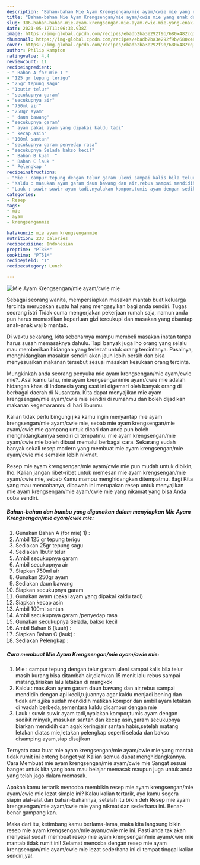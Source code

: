 ```yaml
---
description: "Bahan-bahan Mie Ayam Krengsengan/mie ayam/cwie mie yang enak dan Mudah Dibuat"
title: "Bahan-bahan Mie Ayam Krengsengan/mie ayam/cwie mie yang enak dan Mudah Dibuat"
slug: 306-bahan-bahan-mie-ayam-krengsengan-mie-ayam-cwie-mie-yang-enak-dan-mudah-dibuat
date: 2021-05-12T11:06:33.938Z
image: https://img-global.cpcdn.com/recipes/ebadb2ba3e292f9b/680x482cq70/mie-ayam-krengsenganmie-ayamcwie-mie-foto-resep-utama.jpg
thumbnail: https://img-global.cpcdn.com/recipes/ebadb2ba3e292f9b/680x482cq70/mie-ayam-krengsenganmie-ayamcwie-mie-foto-resep-utama.jpg
cover: https://img-global.cpcdn.com/recipes/ebadb2ba3e292f9b/680x482cq70/mie-ayam-krengsenganmie-ayamcwie-mie-foto-resep-utama.jpg
author: Philip Hampton
ratingvalue: 4.4
reviewcount: 11
recipeingredient:
- " Bahan A for mie 1 "
- "125 gr tepung terigu"
- "25gr tepung sagu"
- "1butir telur"
- "secukupnya garam"
- "secukupnya air"
- "750ml air"
- "250gr ayam"
- " daun bawang"
- "secukupnya garam"
- " ayam pakai ayam yang dipakai kaldu tadi"
- " kecap asin"
- "100ml santan"
- "secukupnya garam penyedap rasa"
- "secukupnya Selada bakso kecil"
- " Bahan B kuah  "
- " Bahan C lauk "
- " Pelengkap "
recipeinstructions:
- "Mie : campur tepung dengan telur garam uleni sampai kalis bila telur masih kurang bisa ditambah air,diamkan 15 menit lalu rebus sampai matang,tiriskan lalu letakan di mangkok"
- "Kaldu : masukan ayam garam daun bawang dan air,rebus sampai mendidih dengan api kecil,tujuannya agar kaldu menjadi bening dan tidak amis,jika sudah mendidih matikan kompor dan ambil ayam letakan di wadah berbeda,sementara kaldu dicampur dengan mie"
- "Lauk : suwir suwir ayam tadi,nyalakan kompor,tumis ayam dengan sedikit minyak, masukan santan dan kecap asin,garam secukupnya biarkan mendidih dan agak kering/air santan habis,setelah matang letakan diatas mie,letakan pelengkap seperti selada dan bakso disamping ayam,siap disajikan"
categories:
- Resep
tags:
- mie
- ayam
- krengsenganmie

katakunci: mie ayam krengsenganmie 
nutrition: 233 calories
recipecuisine: Indonesian
preptime: "PT35M"
cooktime: "PT51M"
recipeyield: "1"
recipecategory: Lunch

---
```



![Mie Ayam Krengsengan/mie ayam/cwie mie](https://img-global.cpcdn.com/recipes/ebadb2ba3e292f9b/680x482cq70/mie-ayam-krengsenganmie-ayamcwie-mie-foto-resep-utama.jpg)

Sebagai seorang wanita, mempersiapkan masakan mantab buat keluarga tercinta merupakan suatu hal yang mengasyikan bagi anda sendiri. Tugas seorang istri Tidak cuma mengerjakan pekerjaan rumah saja, namun anda pun harus memastikan keperluan gizi tercukupi dan masakan yang disantap anak-anak wajib mantab.

Di waktu  sekarang, kita sebenarnya mampu membeli masakan instan tanpa harus susah memasaknya dahulu. Tapi banyak juga lho orang yang selalu mau memberikan hidangan yang terlezat untuk orang tercintanya. Pasalnya, menghidangkan masakan sendiri akan jauh lebih bersih dan bisa menyesuaikan makanan tersebut sesuai masakan kesukaan orang tercinta. 



Mungkinkah anda seorang penyuka mie ayam krengsengan/mie ayam/cwie mie?. Asal kamu tahu, mie ayam krengsengan/mie ayam/cwie mie adalah hidangan khas di Indonesia yang saat ini digemari oleh banyak orang di berbagai daerah di Nusantara. Kita dapat menyajikan mie ayam krengsengan/mie ayam/cwie mie sendiri di rumahmu dan boleh dijadikan makanan kegemaranmu di hari liburmu.

Kalian tidak perlu bingung jika kamu ingin menyantap mie ayam krengsengan/mie ayam/cwie mie, sebab mie ayam krengsengan/mie ayam/cwie mie gampang untuk dicari dan anda pun boleh menghidangkannya sendiri di tempatmu. mie ayam krengsengan/mie ayam/cwie mie boleh dibuat memalui berbagai cara. Sekarang sudah banyak sekali resep modern yang membuat mie ayam krengsengan/mie ayam/cwie mie semakin lebih nikmat.

Resep mie ayam krengsengan/mie ayam/cwie mie pun mudah untuk dibikin, lho. Kalian jangan ribet-ribet untuk memesan mie ayam krengsengan/mie ayam/cwie mie, sebab Kamu mampu menghidangkan ditempatmu. Bagi Kita yang mau mencobanya, dibawah ini merupakan resep untuk menyajikan mie ayam krengsengan/mie ayam/cwie mie yang nikamat yang bisa Anda coba sendiri.

<!--inarticleads1-->

##### Bahan-bahan dan bumbu yang digunakan dalam menyiapkan Mie Ayam Krengsengan/mie ayam/cwie mie:

1. Gunakan  Bahan A (for mie) 1) :
1. Ambil 125 gr tepung terigu
1. Sediakan 25gr tepung sagu
1. Sediakan 1butir telur
1. Ambil secukupnya garam
1. Ambil secukupnya air
1. Siapkan 750ml air
1. Gunakan 250gr ayam
1. Sediakan  daun bawang
1. Siapkan secukupnya garam
1. Gunakan  ayam (pakai ayam yang dipakai kaldu tadi)
1. Siapkan  kecap asin
1. Ambil 100ml santan
1. Ambil secukupnya garam /penyedap rasa
1. Gunakan secukupnya Selada, bakso kecil
1. Ambil  Bahan B (kuah)  :
1. Siapkan  Bahan C (lauk) :
1. Sediakan  Pelengkap :




<!--inarticleads2-->

##### Cara membuat Mie Ayam Krengsengan/mie ayam/cwie mie:

1. Mie : campur tepung dengan telur garam uleni sampai kalis bila telur masih kurang bisa ditambah air,diamkan 15 menit lalu rebus sampai matang,tiriskan lalu letakan di mangkok
1. Kaldu : masukan ayam garam daun bawang dan air,rebus sampai mendidih dengan api kecil,tujuannya agar kaldu menjadi bening dan tidak amis,jika sudah mendidih matikan kompor dan ambil ayam letakan di wadah berbeda,sementara kaldu dicampur dengan mie
1. Lauk : suwir suwir ayam tadi,nyalakan kompor,tumis ayam dengan sedikit minyak, masukan santan dan kecap asin,garam secukupnya biarkan mendidih dan agak kering/air santan habis,setelah matang letakan diatas mie,letakan pelengkap seperti selada dan bakso disamping ayam,siap disajikan




Ternyata cara buat mie ayam krengsengan/mie ayam/cwie mie yang mantab tidak rumit ini enteng banget ya! Kalian semua dapat menghidangkannya. Cara Membuat mie ayam krengsengan/mie ayam/cwie mie Sangat sesuai banget untuk kita yang baru mau belajar memasak maupun juga untuk anda yang telah jago dalam memasak.

Apakah kamu tertarik mencoba membikin resep mie ayam krengsengan/mie ayam/cwie mie lezat simple ini? Kalau kalian tertarik, ayo kamu segera siapin alat-alat dan bahan-bahannya, setelah itu bikin deh Resep mie ayam krengsengan/mie ayam/cwie mie yang nikmat dan sederhana ini. Benar-benar gampang kan. 

Maka dari itu, ketimbang kamu berlama-lama, maka kita langsung bikin resep mie ayam krengsengan/mie ayam/cwie mie ini. Pasti anda tak akan menyesal sudah membuat resep mie ayam krengsengan/mie ayam/cwie mie mantab tidak rumit ini! Selamat mencoba dengan resep mie ayam krengsengan/mie ayam/cwie mie lezat sederhana ini di tempat tinggal kalian sendiri,ya!.

